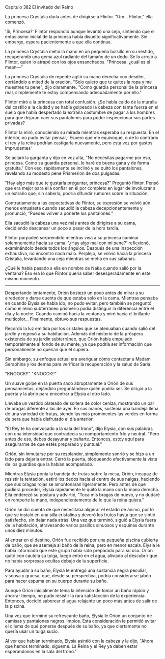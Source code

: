 
Capítulo 382 El invitado del Reino

La princesa Crystalia duda antes de dirigirse a Flintor. "Um... Flintor," ella comenzó.

'Sí, Princesa?' Flintor respondió aunque levantó una ceja, sintiendo que el entusiasmo inicial de la princesa había disuelto significativamente. Sin embargo, espera pacientemente a que ella continua.

La princesa Crystalia metió la mano en un pequeño bolsillo en su vestido, recuperando una gema azul radiante del tamaño de un dedo. Se lo arrojó a Flintor, quien lo atrapó con los ojos ensanchados. "Princesa, ¿cuál es el mean—"

La princesa Crystalia de repente agitó su mano derecha con desdén, cortándolo a mitad de la oración. "Solo quiero que te quites la ropa y me muestres tu pene", dijo claramente. "Como guardia personal de la princesa real, simplemente te estoy compensando adecuadamente por ello."

Flintor miró a la princesa con total confusión. ¿Se había caído de la muralla del castillo a la ciudad y se había golpeado la cabeza con tanta fuerza en el suelo que había despertado la extraña costumbre de pagar a los hombres para que dejaran caer sus pantalones para poder inspeccionar sus partes privadas?

Flintor la miró, conociendo su mirada mientras esperaba su respuesta. En el interior, no pudo evitar pensar, 'Espero que me equivoque, o de lo contrario el rey y la reina podrían castigarla nuevamente, pero esta vez por gastos imprudentes'

Se aclaró la garganta y dijo en voz alta, "No necesitas pagarme por eso, princesa. Como su guardia personal, lo haré de buena gana y de forma gratuita." Con eso, rápidamente se inclinó y se quitó los pantalones, revelando su modesto pene Prismerion de dos pulgadas.

"Hay algo más que te gustaría preguntar, princesa?" Preguntó flintor. Pensó que era mejor para ella confiar en él por completo en lugar de involucrar a un extraño que, sin saberlo, podría difundir rumores sobre la situación.

Contrariamente a las expectativas de Flintor, su expresión se volvió aún menos entusiasta cuando sacudió la cabeza decepcionantemente y pronunció, "Puedes volver a ponerte los pantalones."

Ella sacudió la cabeza una vez más antes de dirigirse a su cama, decidiendo descansar un poco a pesar de la hora tardía.

Flintor parpadeó sorprendido mientras veía a su princesa caminar solemnemente hacia su cama. '¿Hay algo mal con mi pene?' reflexionó, examinándolo desde todos los ángulos. Después de una inspección exhaustiva, no encontró nada malo. Perplejo, se volvió hacia la princesa Cristalia, levantando una ceja mientras se metía en sus sábanas.

¿Qué le había pasado a ella en nombre de Naka cuando salió por la ventana? Eso era lo que Flintor quería saber desesperadamente en este mismo momento.

---

Despertando lentamente, Orión bostezó un poco antes de mirar a su alrededor y darse cuenta de que estaba solo en la cama. Mientras pensaba en cuándo Elysia se había ido, no pudo evitar, pero también se preguntó cómo el reino subterráneo prismerio podía distinguir la diferencia entre el día y la noche. Cuando caminó hacia la ventana y miró hacia el brillante multicolor... Finalmente, obtuvo sus respuestas.

Recordó la luz emitida por los cristales que se atenuaban cuando salió del jardín y regresó a su habitación. Además del misterio de la próspera existencia de su jardín subterráneo, que Orión había empujado temporalmente al fondo de su mente, ya que podría ser información que personalmente no querían que él supiera.

Sin embargo, su enfoque actual era averiguar cómo contactar a Madam Seraphina y los demás para verificar la recuperación y la salud de Saria.

"KNOOCK!!" "KNOCCK!!"

Un suave golpe en la puerta sacó abruptamente a Orión de sus pensamientos, dejándolo preguntándose quién podría ser. Se dirigió a la puerta y la abrió para encontrar a Elysia al otro lado.

Llevaba un vestido plateado de soltera de color ceniza, mostrando un par de bragas diferente a las de ayer. En sus manos, sostenía una bandeja llena de una variedad de frutas, siendo las más prominentes las verdes en forma de pera que había disfrutado el día anterior.

"El Rey te ha convocado a la sala del trono", dijo Elysia, con sus palabras con una intensidad que contradecía su comportamiento frío y neutral. "Pero antes de eso, debes desayunar y bañarte. Entonces, estoy aquí para asegurarme de que estés preparado y puntual."

Orión, sin inmutarse por su resplandor, simplemente sonrió y se hizo a un lado para dejarla entrar. Cerró la puerta, bloqueando efectivamente la vista de los guardias que la habían acompañado.

Mientras Elysia ponía la bandeja de frutas sobre la mesa, Orión, incapaz de resistir la tentación, estiró los dedos hacia el centro de sus nalgas, haciendo que sus bragas rojas se amontonaran ligeramente. Pero antes de que pudiera proceder, Elysia rápidamente le quitó la mano con la mano derecha. Ella enderezó su postura y advirtió, "Toca mis bragas de nuevo, y no dudaré en romperte la mano, independientemente de lo que la reina quiera."

Orión se dio cuenta de que necesitaba aligerar el estado de ánimo, por lo que se instaló en una silla cristalina y devoró los frutos hasta que se sintió satisfecho, sin dejar nada atrás. Una vez que terminó, siguió a Elysia fuera de la habitación, atravesando varios pasillos sinuosos y esquinas durante unos diez minutos.

Al entrar en el destino, Orión fue recibido por una pequeña piscina cubierta de baño, que se asemeja al baño de la reina, pero en menor escala. Elysia le había informado que este grupo había sido preparado para su uso. Orión quitó con cautela su tulga, luego entró en el agua, aliviado al descubrir que no había sorpresas ocultas debajo de la superficie.

Para ayudar a su baño, Elysia le entregó una sustancia negra peculiar, viscosa y gruesa, que, desde su perspectiva, podría considerarse jabón para hacer espuma en su cuerpo durante su baño.

Aunque Orion inicialmente tenía la intención de tomar un baño rápido y ahorrar tiempo, no pudo resistir la rara satisfacción de la experiencia. Entonces, decidió saborear el agua relajante un poco más antes de salir de la piscina.

Una vez que terminó su refrescante baño, Elysia le Orion un conjunto de camisas y pantalones negros limpios. Esta consideración le permitió evitar el dilema de qué ponerse después de su baño, ya que ciertamente no quería usar un tulga sucio.

Al ver que habían terminado, Elysia asintió con la cabeza y le dijo, "Ahora que hemos terminado, sígueme. La Reina y el Rey ya deben estar esperándonos en la sala del trono."
